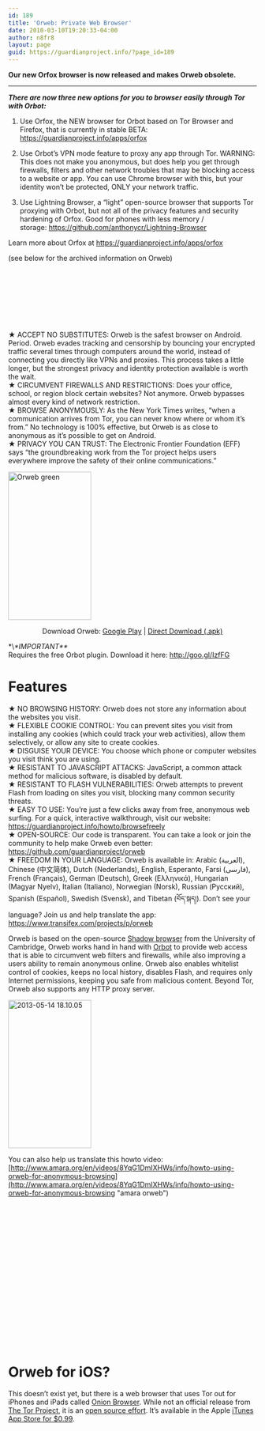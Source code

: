 ```yaml
---
id: 189
title: 'Orweb: Private Web Browser'
date: 2010-03-10T19:20:33-04:00
author: n8fr8
layout: page
guid: https://guardianproject.info/?page_id=189
---
```

<p style="text-align: left;">
  <strong>Our new Orfox browser is now released and makes Orweb obsolete. </strong>
</p>

* * *

_**There are now three new options for you to browser easily through Tor with Orbot:**_

1) Use Orfox, the NEW browser for Orbot based on Tor Browser and Firefox, that is currently in stable BETA: <https://guardianproject.info/apps/orfox>

2) Use Orbot&#8217;s VPN mode feature to proxy any app through Tor. WARNING: This does not make you anonymous, but does help you get through firewalls, filters and other network troubles that may be blocking access to a website or app. You can use Chrome browser with this, but your identity won&#8217;t be protected, ONLY your network traffic.

3) Use Lightning Browser, a &#8220;light&#8221; open-source browser that supports Tor proxying with Orbot, but not all of the privacy features and security hardening of Orfox. Good for phones with less memory / storage: <https://github.com/anthonycr/Lightning-Browser>

Learn more about Orfox at <https://guardianproject.info/apps/orfox>

(see below for the archived information on Orweb)

&nbsp;

&nbsp;

&nbsp;

&nbsp;

★ ACCEPT NO SUBSTITUTES: Orweb is the safest browser on Android. Period. Orweb evades tracking and censorship by bouncing your encrypted traffic several times through computers around the world, instead of connecting you directly like VPNs and proxies. This process takes a little longer, but the strongest privacy and identity protection available is worth the wait.  
★ CIRCUMVENT FIREWALLS AND RESTRICTIONS: Does your office, school, or region block certain websites? Not anymore. Orweb bypasses almost every kind of network restriction.  
★ BROWSE ANONYMOUSLY: As the New York Times writes, “when a communication arrives from Tor, you can never know where or whom it’s from.” No technology is 100% effective, but Orweb is as close to anonymous as it’s possible to get on Android.  
★ PRIVACY YOU CAN TRUST: The Electronic Frontier Foundation (EFF) says “the groundbreaking work from the Tor project helps users everywhere improve the safety of their online communications.”

<a href="https://play.google.com/store/apps/details?id=info.guardianproject.browser" target="_blank"><img class="aligncenter" src="https://guardianproject.info/wp-content/uploads/2010/03/Screenshot_2013-02-17-23-20-24-168x300.png" alt="Orweb green" width="168" height="300" /></a>

<p style="text-align: center;">
  Download Orweb: <a href="https://market.android.com/details?id=info.guardianproject.browser">Google Play</a> | <a href="https://guardianproject.info/releases/orweb-latest.apk">Direct Download (.apk)</a>
</p>

\*\\*\*IMPORTANT\*\**  
Requires the free Orbot plugin. Download it here: <a href="https://www.google.com/url?q=http://goo.gl/IzfFG&sa=D&usg=AFQjCNHf8GkhZF3BDQZB6Sv20s7LEGj2dA" target="_blank">http://goo.gl/IzfFG</a>

<h1 style="text-align: left;">
  Features
</h1>

<p style="text-align: left;">
  ★ NO BROWSING HISTORY: Orweb does not store any information about the websites you visit.<br /> ★ FLEXIBLE COOKIE CONTROL: You can prevent sites you visit from installing any cookies (which could track your web activities), allow them selectively, or allow any site to create cookies.<br /> ★ DISGUISE YOUR DEVICE: You choose which phone or computer websites you visit think you are using.<br /> ★ RESISTANT TO JAVASCRIPT ATTACKS: JavaScript, a common attack method for malicious software, is disabled by default.<br /> ★ RESISTANT TO FLASH VULNERABILITIES: Orweb attempts to prevent Flash from loading on sites you visit, blocking many common security threats.<br /> ★ EASY TO USE: You’re just a few clicks away from free, anonymous web surfing. For a quick, interactive walkthrough, visit our website: <a href="https://www.google.com/url?q=https://guardianproject.info/howto/browsefreely&sa=D&usg=AFQjCNEG7commrc67XrUxb_0tfKCMQPy2g" target="_blank">https://guardianproject.info/howto/browsefreely</a><br /> ★ OPEN-SOURCE: Our code is transparent. You can take a look or join the community to help make Orweb even better: <a href="https://www.google.com/url?q=https://github.com/guardianproject/orweb&sa=D&usg=AFQjCNE6hCYUT7_GHfwYQvUg_Xex0TWWXg" target="_blank">https://github.com/guardianproject/orweb</a><br /> ★ FREEDOM IN YOUR LANGUAGE: Orweb is available in: Arabic (العربية), Chinese (中文简体), Dutch (Nederlands), English, Esperanto, Farsi (فارسی), French (Français), German (Deutsch), Greek (Ελληνικά), Hungarian (Magyar Nyelv), Italian (Italiano), Norwegian (Norsk), Russian (Русский), Spanish (Español), Swedish (Svensk), and Tibetan (བོད་སྐད།). Don’t see your language? Join us and help translate the app: <a href="https://www.google.com/url?q=https://www.transifex.com/projects/p/orweb&sa=D&usg=AFQjCNEjLjUZCtAEMuiAMwMYZRC2ZoK8-Q" target="_blank">https://www.transifex.com/projects/p/orweb</a>
</p>

Orweb is based on the open-source [Shadow browser](http://www.cl.cam.ac.uk/research/dtg/android/tor/) from the University of Cambridge, Orweb works hand in hand with [Orbot](/apps/orbot) to provide web access that is able to circumvent web filters and firewalls, while also improving a users ability to remain anonymous online. Orweb also enables whitelist control of cookies, keeps no local history, disables Flash, and requires only Internet permissions, keeping you safe from malicious content. Beyond Tor, Orweb also supports any HTTP proxy server.

<a href="https://play.google.com/store/apps/details?id=info.guardianproject.browser" target="_blank"><img class="aligncenter" src="https://guardianproject.info/wp-content/uploads/2010/03/2013-05-14-18.10.05-168x300.png" alt="2013-05-14 18.10.05" width="168" height="300" /></a>

You can also help us translate this howto video: [http://www.amara.org/en/videos/8YqG1DmIXHWs/info/howto-using-orweb-for-anonymous-browsing](http://www.amara.org/en/videos/8YqG1DmIXHWs/info/howto-using-orweb-for-anonymous-browsing "amara orweb")

<div class="arve-wrapper" data-mode="normal" data-provider="youtube" id="arve-Dcf5sh99ze0" style="max-width:945px;" itemscope itemtype="http://schema.org/VideoObject">
  <div class="arve-embed-container" style="padding-bottom:56.250000%">
  </div>
</div>

# Orweb for iOS?

This doesn&#8217;t exist yet, but there is a web browser that uses Tor out for iPhones and iPads called <a title="onion browser" href="https://onionbrowser.com" target="_blank">Onion Browser</a>. While not an official release from <a title="Tor Project" href="https://www.torproject.org/" target="_blank">The Tor Project</a>, it is an <a title="onion browser github" href="https://github.com/mtigas/iOS-OnionBrowser" target="_blank">open source effort</a>. It&#8217;s available in the Apple <a title="onion browser app store" href="http://itunes.apple.com/us/app/onion-browser/id519296448?mt=8&partnerId=30&siteID=6P4Cgxrxf*M" target="_blank">iTunes App Store for $0.99</a>.